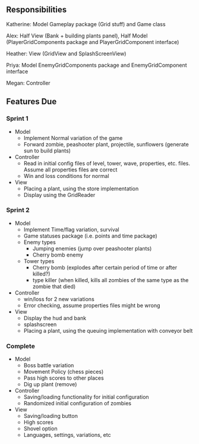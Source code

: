 ## Responsibilities
Katherine: Model Gameplay package (Grid stuff) and Game class

Alex: Half View (Bank + building plants panel), Half Model (PlayerGridComponents package and PlayerGridComponent interface)

Heather: View (GridView and SplashScreenView)

Priya: Model EnemyGridComponents package and EnemyGridComponent interface

Megan: Controller

## Features Due
### Sprint 1
* Model
    * Implement Normal variation of the game
    * Forward zombie, peashooter plant, projectile, sunflowers (generate sun to build plants)
* Controller
    * Read in initial config files of level, tower, wave, properties, etc. files. Assume all properties files are correct
    * Win and loss conditions for normal
* View
    * Placing a plant, using the store implementation
    * Display using the GridReader

### Sprint 2
* Model
    * Implement Time/flag variation, survival
    * Game statuses package (i.e. points and time package)
    * Enemy types
        * Jumping enemies (jump over peashooter plants)
        * Cherry bomb enemy
    * Tower types
        * Cherry bomb (explodes after certain period of time or after killed?)
        * type killer (when killed, kills all zombies of the same type as the zombie that died) 
* Controller
    * win/loss for 2 new variations
    * Error checking, assume properties files might be wrong
* View
    * Display the hud and bank
    * splashscreen
    * Placing a plant, using the queuing implementation with conveyor belt

### Complete
* Model
    * Boss battle variation
    * Movement Policy (chess pieces)
    * Pass high scores to other places
    * Dig up plant (remove)
* Controller
    * Saving/loading functionality for initial configuration
    * Randomized initial configuration of zombies
* View
    * Saving/loading button
    * High scores
    * Shovel option
    * Languages, settings, variations, etc
